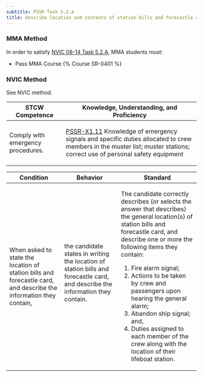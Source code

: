 ```yaml
---
subtitle: PSSR Task 5.2.A 
title: Describe location and contents of station bills and forecastle card
---
```



### MMA Method

In order to satisfy  [NVIC 08-14  Task  5.2.A](/stcw23/assets/images/nvic-08-14.pdf), MMA students must:

* Pass MMA Course {% Course SR-0401 %}


### NVIC Method

<a onclick="togglevisibility('nvic_methods')" >See NVIC method.</a>

<div id='nvic_methods' class='hide'>

<table>
<thead>
<tr>
<th class='forty'> STCW Competence </th>
<th class='sixty'> Knowledge, Understanding, and Proficiency </th>
</tr>
</thead>




<tbody>
<tr><td markdown='1'>

Comply with emergency procedures.

</td><td markdown='1'>

[PSSR-X1.11](../../tables/614.html#PSSR-X1.11) Knowledge of emergency signals and specific duties allocated to crew members in the muster list; muster stations; correct use of personal safety equipment

</td></tr>


</tbody>
</table>


<table>
<thead>
<tr><th class='twenty'>  Condition </th><th class='twenty'> Behavior </th><th  class='sixty'>Standard </th></tr>
</thead>
<tbody >



<tr><td markdown='1'>

When asked to state the location of station bills and forecastle card, and describe the information they contain,

</td><td markdown='1'>

the candidate states in writing the location of station bills and forecastle card, and describe the information they contain.

<br>

<div class="tooltip">
<span class="tooltiptext">
</span>
</div>


</td><td markdown='1'>

The candidate correctly describes (or selects the answer that describes) the general location(s) of station bills and forecastle card, and describe one or more the following items they contain:
 
1. Fire alarm signal; 
2. Actions to be taken by crew and passengers upon hearing the general alarm; 
3. Abandon ship signal; and, 
4. Duties assigned to each member of the crew along with the location of their lifeboat station.

</td></tr>
</tbody>
</table>
</div>
